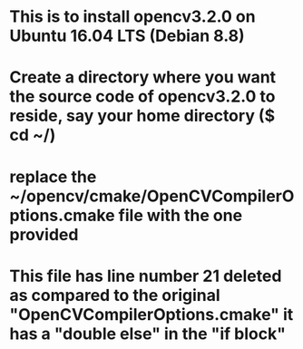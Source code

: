 # This is to install opencv3.2.0 on Ubuntu 16.04 LTS (Debian 8.8)
# Create a directory where you want the source code of opencv3.2.0 to reside, say your home directory ($ cd ~/)
# replace the ~/opencv/cmake/OpenCVCompilerOptions.cmake file with the one provided
# This file has line number 21 deleted as compared to the original "OpenCVCompilerOptions.cmake" it has a "double else" in the "if block"
